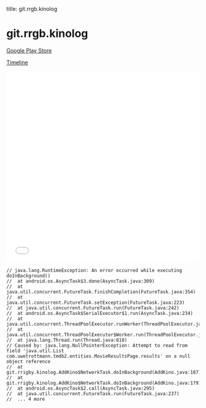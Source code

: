 title: git.rrgb.kinolog

# git.rrgb.kinolog

[Google Play Store](https://play.google.com/store/apps/details?id=git.rrgb.kinolog)

[Timeline](./vis-timeline.html)

<iframe src="./vis-timeline.html" width="100%" height="500px" style="border:none;"></iframe>

```
// java.lang.RuntimeException: An error occurred while executing doInBackground()
// 	at android.os.AsyncTask$3.done(AsyncTask.java:309)
// 	at java.util.concurrent.FutureTask.finishCompletion(FutureTask.java:354)
// 	at java.util.concurrent.FutureTask.setException(FutureTask.java:223)
// 	at java.util.concurrent.FutureTask.run(FutureTask.java:242)
// 	at android.os.AsyncTask$SerialExecutor$1.run(AsyncTask.java:234)
// 	at java.util.concurrent.ThreadPoolExecutor.runWorker(ThreadPoolExecutor.java:1113)
// 	at java.util.concurrent.ThreadPoolExecutor$Worker.run(ThreadPoolExecutor.java:588)
// 	at java.lang.Thread.run(Thread.java:818)
// Caused by: java.lang.NullPointerException: Attempt to read from field 'java.util.List com.uwetrottmann.tmdb2.entities.MovieResultsPage.results' on a null object reference
// 	at git.rrigby.kinolog.AddKino$NetworkTask.doInBackground(AddKino.java:187)
// 	at git.rrigby.kinolog.AddKino$NetworkTask.doInBackground(AddKino.java:179)
// 	at android.os.AsyncTask$2.call(AsyncTask.java:295)
// 	at java.util.concurrent.FutureTask.run(FutureTask.java:237)
// 	... 4 more

```



